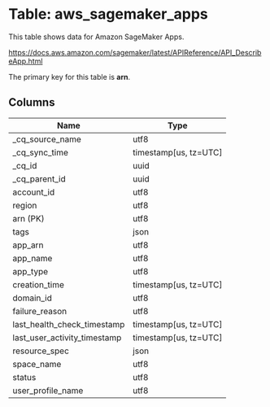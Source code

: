 # Table: aws_sagemaker_apps

This table shows data for Amazon SageMaker Apps.

https://docs.aws.amazon.com/sagemaker/latest/APIReference/API_DescribeApp.html

The primary key for this table is **arn**.

## Columns

| Name          | Type          |
| ------------- | ------------- |
|_cq_source_name|utf8|
|_cq_sync_time|timestamp[us, tz=UTC]|
|_cq_id|uuid|
|_cq_parent_id|uuid|
|account_id|utf8|
|region|utf8|
|arn (PK)|utf8|
|tags|json|
|app_arn|utf8|
|app_name|utf8|
|app_type|utf8|
|creation_time|timestamp[us, tz=UTC]|
|domain_id|utf8|
|failure_reason|utf8|
|last_health_check_timestamp|timestamp[us, tz=UTC]|
|last_user_activity_timestamp|timestamp[us, tz=UTC]|
|resource_spec|json|
|space_name|utf8|
|status|utf8|
|user_profile_name|utf8|